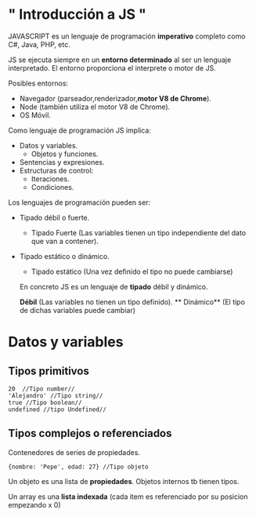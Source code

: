 # " Introducción a JS " #



JAVASCRIPT es un lenguaje de programación **imperativo** completo como C#, Java, PHP, etc.



JS se ejecuta siempre en un **entorno determinado** al ser un lenguaje interpretado.
El entorno proporciona el interprete o motor de JS.

Posibles entornos:

- Navegador (parseador,renderizador,**motor V8 de Chrome**).
- Node (también utiliza el motor V8 de Chrome).
- OS Móvil.



Como lenguaje de programación JS implica:
- Datos y variables.
    - Objetos y funciones.
- Sentencias y expresiones.
- Estructuras de control:
    - Iteraciones.
    - Condiciones.

Los lenguajes de programación pueden ser:
 - Tipado débil o fuerte.
   - Tipado Fuerte (Las variables tienen un tipo independiente del dato que van a contener).
- Tipado estático o dinámico.
    - Tipado estático (Una vez definido el tipo no puede cambiarse)



    En concreto JS es un lenguaje de **tipado** débil y dinámico.

    **Débil** (Las variables no tienen un tipo definido).
   ** Dinámico** (El tipo de dichas variables puede cambiar)

# Datos y variables #

 ## Tipos primitivos ##

```
20  //Tipo number//
'Alejandro' //Tipo string//
true //Tipo boolean//
undefined //tipo Undefined//
```
## Tipos complejos o referenciados ##

Contenedores de series de propiedades.


`{nombre: 'Pepe', edad: 27} //Tipo objeto`


Un objeto es una lista de **propiedades**. Objetos internos tb tienen tipos.

Un array es una **lista indexada** (cada item es referenciado por su posicion empezando x 0)